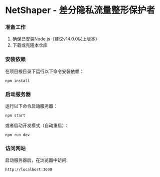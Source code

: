 # NetShaper - 差分隐私流量整形保护者

### 准备工作
1. 确保已安装Node.js（建议v14.0.0以上版本）
2. 下载或克隆本仓库

### 安装依赖
在项目根目录下运行以下命令安装依赖：
```
npm install
```

### 启动服务器
运行以下命令启动服务器：
```
npm start
```
或者启动开发模式（自动重启）：
```
npm run dev
```

### 访问网站
启动服务器后，在浏览器中访问:
```
http://localhost:3000
```
